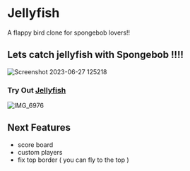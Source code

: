 # Jellyfish

A flappy bird clone for spongebob lovers!! 

## Lets catch jellyfish with Spongebob !!!!
![Screenshot 2023-06-27 125218](https://github.com/lcelisse/Jellyfish/assets/105749905/b890a440-59fe-4218-8e12-9362b8f9dae2)



### Try Out [Jellyfish](https://jellyfishing.netlify.app/) 


![IMG_6976](https://github.com/lcelisse/Jellyfish/assets/105749905/9eda62da-00c1-4930-9e74-e765abba7356)

## Next Features

- score board
- custom players
- fix top border ( you can fly to the top )
